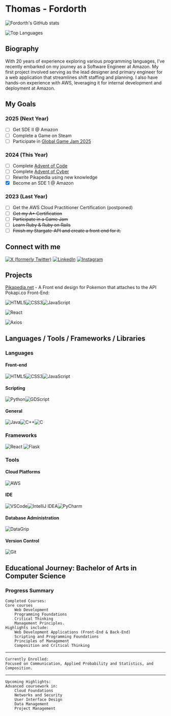# Thomas - Fordorth

![Fordorth's GitHub stats](https://github-readme-stats.vercel.app/api?username=firebird2552&show_icons=true&theme=radical)

![Top Languages](https://github-readme-stats.vercel.app/api/top-langs/?username=firebird2552&layout=compact&theme=radical)

## Biography

With 20 years of experience exploring various programming languages, I’ve recently embarked on my journey as a Software Engineer at Amazon. My first project involved serving as the lead designer and primary engineer for a web application that streamlines shift staffing and planning. I also have hands-on experience with AWS, leveraging it for internal development and deployment at Amazon.

## My Goals

### 2025 (Next Year)

- [ ] Get SDE II @ Amazon
- [ ] Complete a Game on Steam
- [ ] Participate in [Global Game Jam 2025](https://globalgamejam.org/)

### 2024 (This Year)

- [ ] Complete [Advent of Code](https://adventofcode.com/)
- [ ] Complete [Advent of Cyber](https://tryhackme.com/r/room/adventofcyber2024)
- [ ] Rewrite Pikapedia using new knowledge
- [x] Become an SDE 1 @ Amazon

### 2023 (Last Year)

- [ ] Get the AWS Cloud Practitioner Certification (postponed)
- [ ] ~~Get my A+ Certification~~
- [ ] ~~Participate in a Game Jam~~
- [ ] ~~Learn Ruby & Ruby on Rails~~
- [ ] ~~Finish my Stargate-API and create a front end for it.~~

## Connect with me

<!-- <img src="https://cdn.jsdelivr.net/npm/simple-icons@v3/icons/youtube.svg" width="25px" alt="Youtube" align="left" /> [Youtube](https://www.youtube.com/channel/UCoQUIizX6UmDwbm33miinnQ?view_as=subscriber) -->
[![X (formerly Twitter)](https://img.shields.io/badge/X-000000?style=for-the-badge&logo=x&logoColor=white)](https://twitter.com/Fordorth)
[![LinkedIn](https://img.shields.io/badge/LinkedIn-0077B5?style=for-the-badge&logo=linkedin&logoColor=white)](https://www.linkedin.com/in/thomas-gould-77a76461/)
[![Instagram](https://img.shields.io/badge/Instagram-E4405F?style=for-the-badge&logo=instagram&logoColor=white)](https://www.instagram.com/thomas.l.gould/)

## Projects

[Pikapedia.net](https://github.com/firebird2552/pikapedia) - A Front end design for Pokemon that attaches to the API Pokapi.co
Front-End:

![HTML5](https://img.shields.io/badge/HTML5-E34F26?style=for-the-badge&logo=html5&logoColor=white)![CSS3](https://img.shields.io/badge/CSS3-1572B6?style=for-the-badge&logo=css3&logoColor=white)![JavaScript](https://img.shields.io/badge/JavaScript-F7DF1E?style=for-the-badge&logo=javascript&logoColor=black)

![React](https://img.shields.io/badge/React-61DAFB?style=for-the-badge&logo=react&logoColor=black)

![Axios](https://img.shields.io/badge/Axios-5A29E4?style=for-the-badge&logo=axios&logoColor=white)


## Languages / Tools / Frameworks / Libraries

### Languages

#### Front-end

![HTML5](https://img.shields.io/badge/HTML5-E34F26?style=for-the-badge&logo=html5&logoColor=white)![CSS3](https://img.shields.io/badge/CSS3-1572B6?style=for-the-badge&logo=css3&logoColor=white)![JavaScript](https://img.shields.io/badge/JavaScript-F7DF1E?style=for-the-badge&logo=javascript&logoColor=black)

#### Scripting

![Python](https://img.shields.io/badge/Python-3776AB?style=for-the-badge&logo=python&logoColor=white)![GDScript](https://img.shields.io/badge/GDScript-478CBF?style=for-the-badge&logo=godot-engine&logoColor=white)

#### General

![Java](https://img.shields.io/badge/Java-007396?style=for-the-badge&logo=openjdk&logoColor=white)![C++](https://img.shields.io/badge/C++-00599C?style=for-the-badge&logo=cplusplus&logoColor=white)![C](https://img.shields.io/badge/C-A8B9CC?style=for-the-badge&logo=c&logoColor=black)

### Frameworks

![React](https://img.shields.io/badge/React-61DAFB?style=for-the-badge&logo=react&logoColor=black)
![Flask](https://img.shields.io/badge/Flask-000000?style=for-the-badge&logo=flask&logoColor=white)

### Tools

#### Cloud Platforms

![AWS](https://img.shields.io/badge/AWS-FF9900?style=for-the-badge&logo=amazon-aws&logoColor=white)

#### IDE

![VSCode](https://img.shields.io/badge/VSCode-0078D4?style=for-the-badge&logo=visual-studio-code&logoColor=white)![IntelliJ IDEA](https://img.shields.io/badge/IntelliJ_IDEA-000000?style=for-the-badge&logo=intellij-idea&logoColor=white)![PyCharm](https://img.shields.io/badge/PyCharm-21D789?style=for-the-badge&logo=pycharm&logoColor=white)

#### Database Administration

![DataGrip](https://img.shields.io/badge/DataGrip-000000?style=for-the-badge&logo=datagrip&logoColor=white)

#### Version Control

![Git](https://img.shields.io/badge/Git-F05032?style=for-the-badge&logo=git&logoColor=white)

## Educational Journey: Bachelor of Arts in Computer Science

### Progress Summary

    Completed Courses:
    Core courses
        Web Development
        Programming Foundations
        Critical Thinking
        Management Principles.
    Highlights include:
        Web Development Applications (Front-End & Back-End)
        Scripting and Programming Foundations
        Principles of Management
        Composition and Critical Thinking
---
    Currently Enrolled:
    Focused on Communication, Applied Probability and Statistics, and Composition.

---
    Upcoming Highlights:
    Advanced coursework in:
        Cloud Foundations
        Networks and Security
        User Interface Design
        Data Management
        Project Management
